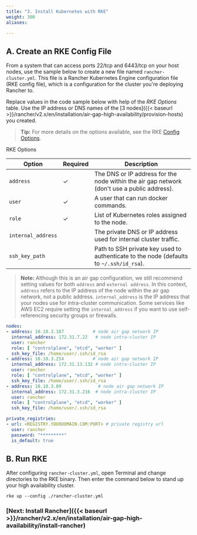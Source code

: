 ```yaml
---
title: "3. Install Kubernetes with RKE"
weight: 300
aliases:

---
```


## A. Create an RKE Config File

From a system that can access ports 22/tcp and 6443/tcp on your host nodes, use the sample below to create a new file named `rancher-cluster.yml`. This file is a Rancher Kubernetes Engine configuration file (RKE config file), which is a configuration for the cluster you're deploying Rancher to.

Replace values in the code sample below with help of the _RKE Options_ table. Use the IP address or DNS names of the [3 nodes]({{< baseurl >}}/rancher/v2.x/en/installation/air-gap-high-availability/provision-hosts) you created.

>**Tip:** For more details on the options available, see the RKE [Config Options](http://localhost:9001/rke/v0.1.x/en/config-options/).

<figcaption>RKE Options</figcaption>

| Option             | Required | Description                                                                            |
| ------------------ | -------- | -------------------------------------------------------------------------------------- |
| `address`          | ✓        | The DNS or IP address for the node within the air gap network (don't use a public address).                                                           |
| `user`             | ✓        | A user that can run docker commands.                                                    |
| `role`             | ✓       | List of Kubernetes roles assigned to the node.                                          |
| `internal_address` |       | The private DNS or IP address used for internal cluster traffic.                             |
| `ssh_key_path`     |        | Path to SSH private key used to authenticate to the node (defaults to `~/.ssh/id_rsa`). |


> **Note:**  Although this is an air gap configuration, we still recommend setting values for both `address` and `external address`. In this context, `address` refers to the IP address of the node within the air gap network, not a public address. `internal_address` is the IP address that your nodes use for intra-cluster communication. Some services like AWS EC2 require setting the `internal_address` if you want to use self-referencing security groups or firewalls.

```yaml
nodes:
- address: 10.10.3.187           # node air gap network IP
  internal_address: 172.31.7.22   # node intra-cluster IP
  user: rancher
  role: [ "controlplane", "etcd", "worker" ]
  ssh_key_file: /home/user/.ssh/id_rsa
- address: 10.10.3.254           # node air gap network IP
  internal_address: 172.31.13.132 # node intra-cluster IP
  user: rancher
  role: [ "controlplane", "etcd", "worker" ]
  ssh_key_file: /home/user/.ssh/id_rsa
- address: 10.10.3.89              # node air gap network IP
  internal_address: 172.31.3.216  # node intra-cluster IP
  user: rancher
  role: [ "controlplane", "etcd", "worker" ]
  ssh_key_file: /home/user/.ssh/id_rsa

private_registries:
- url: <REGISTRY.YOURDOMAIN.COM:PORT> # private registry url
  user: rancher
  password: "*********"
  is_default: true
```



## B. Run RKE

After configuring `rancher-cluster.yml`, open Terminal and change directories to the RKE binary. Then enter the command below to stand up your high availability cluster.

```
rke up --config ./rancher-cluster.yml
```

### [Next: Install Rancher]({{< baseurl >}}/rancher/v2.x/en/installation/air-gap-high-availability/install-rancher)
